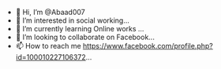 - 👋 Hi, I’m @Abaad007
- 👀 I’m interested in social working...
- 🌱 I’m currently learning Online works ...
- 💞️ I’m looking to collaborate on Facebook...
- 📫 How to reach me https://www.facebook.com/profile.php?id=100010227106372...

<!---
Abaad007/Abaad007 is a ✨ special ✨ repository because its `README.md` (this file) appears on your GitHub profile.
You can click the Preview link to take a look at your changes.
--->
